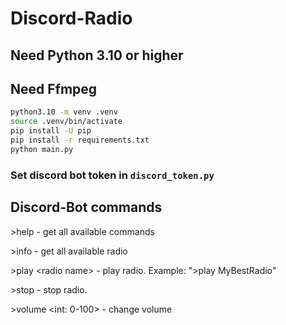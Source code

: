 # Discord-Radio

## Need Python 3.10 or higher
## Need Ffmpeg
```bash
python3.10 -m venv .venv
source .venv/bin/activate
pip install -U pip
pip install -r requirements.txt
python main.py
```

### Set discord bot token in ```discord_token.py```

## Discord-Bot commands
\>help - get all available commands

\>info - get all available radio

\>play \<radio name> - play radio. Example: "\>play MyBestRadio"

\>stop - stop radio.

\>volume <int: 0-100> - change volume
